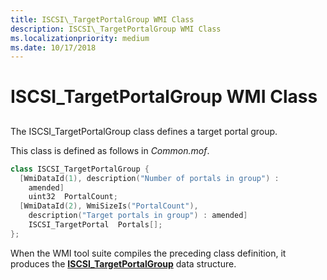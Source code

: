 ```yaml
---
title: ISCSI\_TargetPortalGroup WMI Class
description: ISCSI\_TargetPortalGroup WMI Class
ms.localizationpriority: medium
ms.date: 10/17/2018
---
```


# ISCSI\_TargetPortalGroup WMI Class


## <span id="ddk_iscsi_targetportalgroup_wmi_class_kr"></span><span id="DDK_ISCSI_TARGETPORTALGROUP_WMI_CLASS_KR"></span>


The ISCSI\_TargetPortalGroup class defines a target portal group.

This class is defined as follows in *Common.mof*.

```cpp
class ISCSI_TargetPortalGroup {
  [WmiDataId(1), description("Number of portals in group") :
    amended]
    uint32  PortalCount;
  [WmiDataId(2), WmiSizeIs("PortalCount"),
    description("Target portals in group") : amended]
    ISCSI_TargetPortal  Portals[];
};
```

When the WMI tool suite compiles the preceding class definition, it produces the [**ISCSI\_TargetPortalGroup**](/windows-hardware/drivers/ddi/iscsidef/ns-iscsidef-_iscsi_targetportalgroup) data structure.

 

